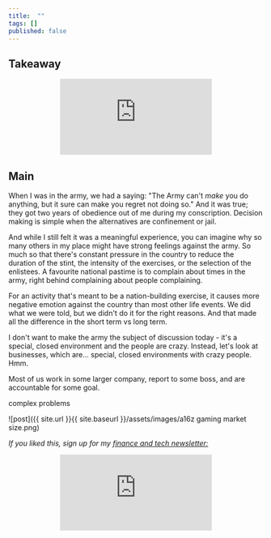 ```yaml
---
title:  ""  
tags: []
published: false
---
```


## Takeaway

<style>
      .iframe-container {
        overflow: hidden;        
        padding-top: 50%; <!-- Calculated from the aspect ration of the content (in case of 16:9 it is 9/16= 0.5625) -->
        position: relative;
      }
      .iframe-container iframe { 
         border: 0;
         height: 100%; <!-- Finally, width and height are set to 100% so the iframe takes up 100% of the containers space. -->
         left: 0;
         position: absolute;
         top: 0;
         width: 100%;
         display: block;
         margin: 0 auto; <!-- center image -->
      }
      <!-- 4x3 Aspect Ratio -->
      .iframe-container-4x3 {
        padding-top: 75%;
      }
</style> 

<div class="iframe-container-4x3">
  <p align="center"><iframe src="https://avoidboringpeople.substack.com/embed" frameborder="0" scrolling="no"> </iframe></p>
</div>

## Main

When I was in the army, we had a saying: "The Army can't *make* you do anything, but it sure can make you regret not doing so." And it was true; they got two years of obedience out of me during my conscription. Decision making is simple when the alternatives are confinement or jail.

And while I still felt it was a meaningful experience, you can imagine why so many others in my place might have strong feelings against the army. So much so that there's constant pressure in the country to reduce the duration of the stint, the intensity of the exercises, or the selection of the enlistees. A favourite national pastime is to complain about times in the army, right behind complaining about people complaining. 

For an activity that's meant to be a nation-building exercise, it causes more negative emotion against the country than most other life events. We did what we were told, but we didn't do it for the right reasons. And that made all the difference in the short term vs long term.

I don't want to make the army the subject of discussion today - it's a special, closed environment and the people are crazy. Instead, let's look at businesses, which are... special, closed environments with crazy people. Hmm.

Most of us work in some larger company, report to some boss, and are accountable for some goal. 

complex problems

![post]({{ site.url }}{{ site.baseurl }}/assets/images/a16z gaming market size.png)

*If you liked this, sign up for my [finance and tech newsletter:](https://avoidboringpeople.substack.com/ "ABP")*

<div class="iframe-container-4x3">
  <p align="center"><iframe src="https://avoidboringpeople.substack.com/embed" frameborder="0" scrolling="no"> </iframe></p>
</div>
